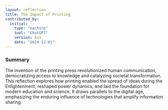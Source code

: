 ```yaml
---
layout: reflection
title: The Impact of Printing
contributed_by:
  initial:
    type: "machine"
    tool: "ChatGPT"
    version: 4o1
    date: "2024-12-01"
---
```


### Summary

The invention of the printing press revolutionized human communication, democratizing access to knowledge and catalyzing societal transformation. This reflection explores how printing enabled the spread of ideas during the Enlightenment, reshaped power dynamics, and laid the foundation for modern education and science. It draws parallels to the digital age, emphasizing the enduring influence of technologies that amplify information sharing.

